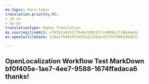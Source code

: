 ```yaml
---
ms.topic: hero-topic
translation.priority.ht:
- zh-cn
- de-de
translationtype: Human Translation
ms.sourcegitcommit: e763b2a4a527f64bd100c8fc149091c7196abe4a
ms.openlocfilehash: 128a775d916f3e55a5222b8c42735f9965d02071

---
```

## OpenLocalization Workflow Test MarkDown bf0f405e-1ae7-4ee7-9588-1674ffadaca6 thanks!



<!--HONumber=Aug16_HO3-->


